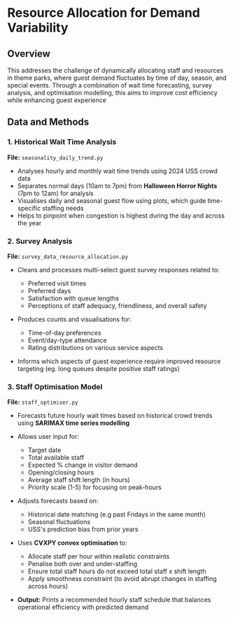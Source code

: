 # Resource Allocation for Demand Variability

## Overview
This addresses the challenge of dynamically allocating staff and resources in theme parks, where guest demand fluctuates by time of day, season, and special events. Through a combination of wait time forecasting, survey analysis, and optimisation modelling, this aims to improve cost efficiency while enhancing guest experience

## Data and Methods

### 1. Historical Wait Time Analysis
**File:** `seasonality_daily_trend.py`
- Analyses hourly and monthly wait time trends using 2024 USS crowd data
- Separates normal days (10am to 7pm) from **Halloween Horror Nights** (7pm to 12am) for analysis
- Visualises daily and seasonal guest flow using plots, which guide time-specific staffing needs
- Helps to pinpoint when congestion is highest during the day and across the year

### 2. Survey Analysis
**File:** `survey_data_resource_allocation.py`
- Cleans and processes multi-select guest survey responses related to:
    - Preferred visit times
    - Preferred days
    - Satisfaction with queue lengths
    - Perceptions of staff adequacy, friendliness, and overall safety

- Produces counts and visualisations for:
    - Time-of-day preferences
    - Event/day-type attendance
    - Rating distributions on various service aspects

- Informs which aspects of guest experience require improved resource targeting (eg. long queues despite positive staff ratings)

### 3. Staff Optimisation Model
**File:** `staff_optimiser.py`
- Forecasts future hourly wait times based on historical crowd trends using **SARIMAX time series modelling**
- Allows user input for:
    - Target date
    - Total available staff
    - Expected % change in visitor demand
    - Opening/closing hours
    - Average staff shift length (in hours)
    - Priority scale (1-5) for focusing on peak-hours

- Adjusts forecasts based on:
    - Historical date matching (e.g past Fridays in the same month)
    - Seasonal fluctuations
    - USS's prediction bias from prior years

- Uses **CVXPY convex optimisation** to:
    - Allocate staff per hour within realistic constraints
    - Penalise both over and under-staffing
    - Ensure total staff hours do not exceed total staff x shift length
    - Apply smoothness constraint (to avoid abrupt changes in staffing across hours)

- **Output:** Prints a recommended hourly staff schedule that balances operational efficiency with predicted demand